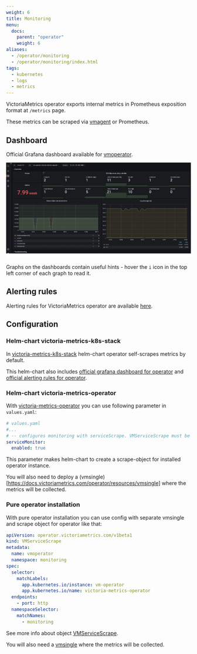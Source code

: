 ```yaml
---
weight: 6
title: Monitoring
menu:
  docs:
    parent: "operator"
    weight: 6
aliases:
  - /operator/monitoring
  - /operator/monitoring/index.html
tags:
  - kubernetes
  - logs
  - metrics
---
```

VictoriaMetrics operator exports internal metrics in Prometheus exposition format at `/metrics` page.

These metrics can be scraped via [vmagent](https://docs.victoriametrics.com/operator/resources/vmagent/) or Prometheus.

## Dashboard

Official Grafana dashboard available for [vmoperator](https://grafana.com/grafana/dashboards/17869-victoriametrics-operator/).

![operator dashboard monitoring](monitoring_operator-dashboard.webp)

Graphs on the dashboards contain useful hints - hover the `i` icon in the top left corner of each graph to read it.

## Alerting rules

Alerting rules for VictoriaMetrics operator are available [here](https://github.com/VictoriaMetrics/operator/blob/master/config/alerting/vmoperator-rules.yaml).

## Configuration

### Helm-chart victoria-metrics-k8s-stack

In [victoria-metrics-k8s-stack](https://docs.victoriametrics.com/helm/victoriametrics-k8s-stack/) helm-chart operator self-scrapes metrics by default.

This helm-chart also includes [official grafana dashboard for operator](#dashboard) and [official alerting rules for operator](#alerting-rules).

### Helm-chart victoria-metrics-operator

With [victoria-metrics-operator](https://docs.victoriametrics.com/helm/victoriametrics-operator/) you can use following parameter in `values.yaml`:

```yaml
# values.yaml
#...
# -- configures monitoring with serviceScrape. VMServiceScrape must be pre-installed
serviceMonitor:
  enabled: true
```

This parameter makes helm-chart to create a scrape-object for installed operator instance.

You will also need to deploy a (vmsingle)[https://docs.victoriametrics.com/operator/resources/vmsingle] where the metrics will be collected.

### Pure operator installation

With pure operator installation you can use config with separate vmsingle and scrape object for operator like that:

```yaml
apiVersion: operator.victoriametrics.com/v1beta1
kind: VMServiceScrape
metadata:
  name: vmoperator
  namespace: monitoring
spec:
  selector:
    matchLabels:
      app.kubernetes.io/instance: vm-operator
      app.kubernetes.io/name: victoria-metrics-operator
  endpoints:
    - port: http
  namespaceSelector:
    matchNames:
      - monitoring
```

See more info about object [VMServiceScrape](https://docs.victoriametrics.com/operator/resources/vmservicescrape/).

You will also need a [vmsingle](https://docs.victoriametrics.com/operator/resources/vmsingle/) where the metrics will be collected.

